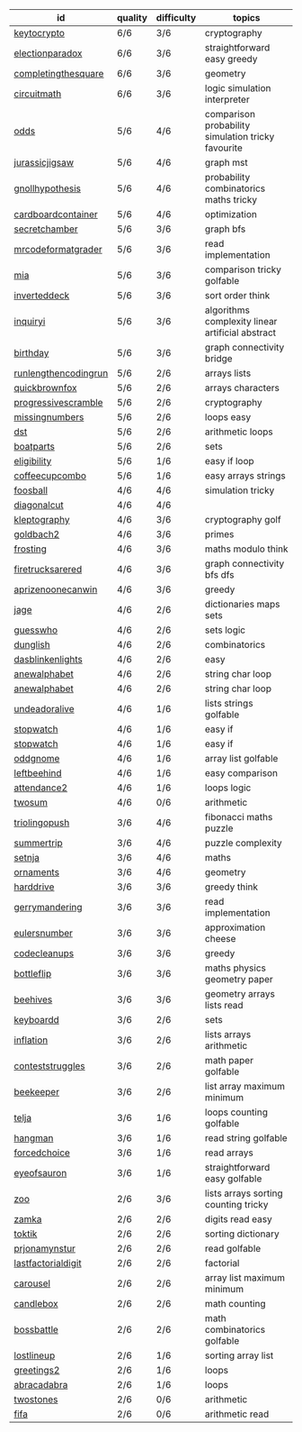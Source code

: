 | id | quality | difficulty | topics |
| -- | ------- | ---------- | ------ |
| [keytocrypto](https://open.kattis.com/problems/keytocrypto) |  6/6 |  3/6 |  cryptography |
| [electionparadox](https://open.kattis.com/problems/electionparadox) |  6/6 |  3/6 |  straightforward easy greedy |
| [completingthesquare](https://open.kattis.com/problems/completingthesquare) |  6/6 |  3/6 |  geometry |
| [circuitmath](https://open.kattis.com/problems/circuitmath) |  6/6 |  3/6 |  logic simulation interpreter |
| [odds](https://open.kattis.com/problems/odds) |  5/6 |  4/6 |  comparison probability simulation tricky favourite |
| [jurassicjigsaw](https://open.kattis.com/problems/jurassicjigsaw) |  5/6 |  4/6 |  graph mst |
| [gnollhypothesis](https://open.kattis.com/problems/gnollhypothesis) |  5/6 |  4/6 |  probability combinatorics maths tricky |
| [cardboardcontainer](https://open.kattis.com/problems/cardboardcontainer) |  5/6 |  4/6 |  optimization |
| [secretchamber](https://open.kattis.com/problems/secretchamber) |  5/6 |  3/6 |  graph bfs |
| [mrcodeformatgrader](https://open.kattis.com/problems/mrcodeformatgrader) |  5/6 |  3/6 |  read implementation |
| [mia](https://open.kattis.com/problems/mia) |  5/6 |  3/6 |  comparison tricky golfable |
| [inverteddeck](https://open.kattis.com/problems/inverteddeck) |  5/6 |  3/6 |  sort order think |
| [inquiryi](https://open.kattis.com/problems/inquiryi) |  5/6 |  3/6 |  algorithms complexity linear artificial abstract |
| [birthday](https://open.kattis.com/problems/birthday) |  5/6 |  3/6 |  graph connectivity bridge |
| [runlengthencodingrun](https://open.kattis.com/problems/runlengthencodingrun) |  5/6 |  2/6 |  arrays lists |
| [quickbrownfox](https://open.kattis.com/problems/quickbrownfox) |  5/6 |  2/6 |  arrays characters |
| [progressivescramble](https://open.kattis.com/problems/progressivescramble) |  5/6 |  2/6 |  cryptography |
| [missingnumbers](https://open.kattis.com/problems/missingnumbers) |  5/6 |  2/6 |  loops easy |
| [dst](https://open.kattis.com/problems/dst) |  5/6 |  2/6 |  arithmetic loops |
| [boatparts](https://open.kattis.com/problems/boatparts) |  5/6 |  2/6 |  sets |
| [eligibility](https://open.kattis.com/problems/eligibility) |  5/6 |  1/6 |  easy if loop |
| [coffeecupcombo](https://open.kattis.com/problems/coffeecupcombo) |  5/6 |  1/6 |  easy arrays strings |
| [foosball](https://open.kattis.com/problems/foosball) |  4/6 |  4/6 |  simulation tricky |
| [diagonalcut](https://open.kattis.com/problems/diagonalcut) |  4/6 |  4/6 |  |
| [kleptography](https://open.kattis.com/problems/kleptography) |  4/6 |  3/6 |  cryptography golf |
| [goldbach2](https://open.kattis.com/problems/goldbach2) |  4/6 |  3/6 |  primes |
| [frosting](https://open.kattis.com/problems/frosting) |  4/6 |  3/6 |  maths modulo think |
| [firetrucksarered](https://open.kattis.com/problems/firetrucksarered) |  4/6 |  3/6 |  graph connectivity bfs dfs |
| [aprizenoonecanwin](https://open.kattis.com/problems/aprizenoonecanwin) |  4/6 |  3/6 |  greedy |
| [jage](https://open.kattis.com/problems/jage) |  4/6 |  2/6 |  dictionaries maps sets |
| [guesswho](https://open.kattis.com/problems/guesswho) |  4/6 |  2/6 |  sets logic |
| [dunglish](https://open.kattis.com/problems/dunglish) |  4/6 |  2/6 |  combinatorics |
| [dasblinkenlights](https://open.kattis.com/problems/dasblinkenlights) |  4/6 |  2/6 |  easy |
| [anewalphabet](https://open.kattis.com/problems/anewalphabet) |  4/6 |  2/6 |  string char loop |
| [anewalphabet](https://open.kattis.com/problems/anewalphabet) |  4/6 |  2/6 |  string char loop |
| [undeadoralive](https://open.kattis.com/problems/undeadoralive) |  4/6 |  1/6 |  lists strings golfable |
| [stopwatch](https://open.kattis.com/problems/stopwatch) |  4/6 |  1/6 |  easy if |
| [stopwatch](https://open.kattis.com/problems/stopwatch) |  4/6 |  1/6 |  easy if |
| [oddgnome](https://open.kattis.com/problems/oddgnome) |  4/6 |  1/6 |  array list golfable |
| [leftbeehind](https://open.kattis.com/problems/leftbeehind) |  4/6 |  1/6 |  easy comparison |
| [attendance2](https://open.kattis.com/problems/attendance2) |  4/6 |  1/6 |  loops logic |
| [twosum](https://open.kattis.com/problems/twosum) |  4/6 |  0/6 |  arithmetic |
| [triolingopush](https://open.kattis.com/problems/triolingopush) |  3/6 |  4/6 |  fibonacci maths puzzle |
| [summertrip](https://open.kattis.com/problems/summertrip) |  3/6 |  4/6 |  puzzle complexity |
| [setnja](https://open.kattis.com/problems/setnja) |  3/6 |  4/6 |  maths |
| [ornaments](https://open.kattis.com/problems/ornaments) |  3/6 |  4/6 |  geometry |
| [harddrive](https://open.kattis.com/problems/harddrive) |  3/6 |  3/6 |  greedy think |
| [gerrymandering](https://open.kattis.com/problems/gerrymandering) |  3/6 |  3/6 |  read implementation |
| [eulersnumber](https://open.kattis.com/problems/eulersnumber) |  3/6 |  3/6 |  approximation cheese |
| [codecleanups](https://open.kattis.com/problems/codecleanups) |  3/6 |  3/6 |  greedy |
| [bottleflip](https://open.kattis.com/problems/bottleflip) |  3/6 |  3/6 |  maths physics geometry paper |
| [beehives](https://open.kattis.com/problems/beehives) |  3/6 |  3/6 |  geometry arrays lists read |
| [keyboardd](https://open.kattis.com/problems/keyboardd) |  3/6 |  2/6 |  sets |
| [inflation](https://open.kattis.com/problems/inflation) |  3/6 |  2/6 |  lists arrays arithmetic |
| [conteststruggles](https://open.kattis.com/problems/conteststruggles) |  3/6 |  2/6 |  math paper golfable |
| [beekeeper](https://open.kattis.com/problems/beekeeper) |  3/6 |  2/6 |  list array maximum minimum |
| [telja](https://open.kattis.com/problems/telja) |  3/6 |  1/6 |  loops counting golfable |
| [hangman](https://open.kattis.com/problems/hangman) |  3/6 |  1/6 |  read string golfable |
| [forcedchoice](https://open.kattis.com/problems/forcedchoice) |  3/6 |  1/6 |  read arrays |
| [eyeofsauron](https://open.kattis.com/problems/eyeofsauron) |  3/6 |  1/6 |  straightforward easy golfable |
| [zoo](https://open.kattis.com/problems/zoo) |  2/6 |  3/6 |  lists arrays sorting counting tricky |
| [zamka](https://open.kattis.com/problems/zamka) |  2/6 |  2/6 |  digits read easy |
| [toktik](https://open.kattis.com/problems/toktik) |  2/6 |  2/6 |  sorting dictionary |
| [prjonamynstur](https://open.kattis.com/problems/prjonamynstur) |  2/6 |  2/6 |  read golfable |
| [lastfactorialdigit](https://open.kattis.com/problems/lastfactorialdigit) |  2/6 |  2/6 |  factorial |
| [carousel](https://open.kattis.com/problems/carousel) |  2/6 |  2/6 |  array list maximum minimum |
| [candlebox](https://open.kattis.com/problems/candlebox) |  2/6 |  2/6 |  math counting |
| [bossbattle](https://open.kattis.com/problems/bossbattle) |  2/6 |  2/6 |  math combinatorics golfable |
| [lostlineup](https://open.kattis.com/problems/lostlineup) |  2/6 |  1/6 |  sorting array list |
| [greetings2](https://open.kattis.com/problems/greetings2) |  2/6 |  1/6 |  loops |
| [abracadabra](https://open.kattis.com/problems/abracadabra) |  2/6 |  1/6 |  loops |
| [twostones](https://open.kattis.com/problems/twostones) |  2/6 |  0/6 |  arithmetic |
| [fifa](https://open.kattis.com/problems/fifa) |  2/6 |  0/6 |  arithmetic read |
